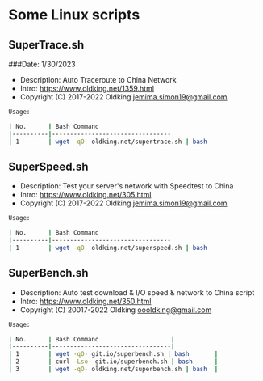 # Some Linux scripts
## SuperTrace.sh
###Date: 1/30/2023
- Description: Auto Traceroute to China Network
- Intro:  https://www.oldking.net/1359.html
- Copyright (C) 2017-2022 Oldking 
jemima.simon19@gmail.com
 
```bash
Usage:

| No.      | Bash Command                    
|----------|---------------------------------
| 1        | wget -qO- oldking.net/supertrace.sh | bash
```

## SuperSpeed.sh
- Description: Test your server's network with Speedtest to China
- Intro:  https://www.oldking.net/305.html
- Copyright (C) 2017-2022 Oldking 
jemima.simon19@gmail.com
 
```bash
Usage:

| No.      | Bash Command                    
|----------|---------------------------------
| 1        | wget -qO- oldking.net/superspeed.sh | bash
```
## SuperBench.sh
- Description: Auto test download & I/O speed & network to China script
- Intro:  https://www.oldking.net/350.html
- Copyright (C) 20017-2022 Oldking <oooldking@gmail.com>

```bash
Usage:

| No.      | Bash Command                    |
|----------|---------------------------------|
| 1        | wget -qO- git.io/superbench.sh | bash       |
| 2        | curl -Lso- git.io/superbench.sh | bash      |
| 3        | wget -qO- oldking.net/superbench.sh | bash  |
```
 

